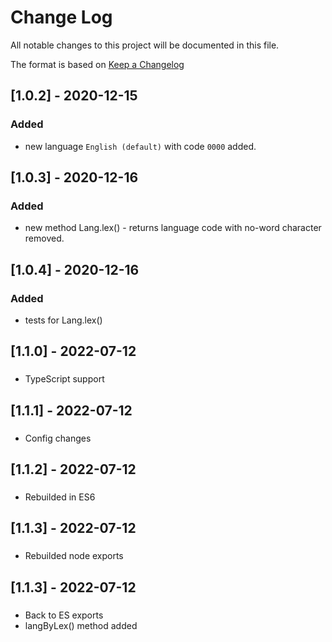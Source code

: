 # Change Log

All notable changes to this project will be documented in this file.

The format is based on [Keep a Changelog](http://keepachangelog.com/)

## [1.0.2] - 2020-12-15

### Added

- new language `English (default)` with code `0000` added.

## [1.0.3] - 2020-12-16

### Added

- new method Lang.lex() - returns language code with no-word character removed.

## [1.0.4] - 2020-12-16

### Added

- tests for Lang.lex()

## [1.1.0] - 2022-07-12

###

- TypeScript support

## [1.1.1] - 2022-07-12

###

- Config changes

## [1.1.2] - 2022-07-12

###

- Rebuilded in ES6

## [1.1.3] - 2022-07-12

###

- Rebuilded node exports

## [1.1.3] - 2022-07-12

###

- Back to ES exports
- langByLex() method added
